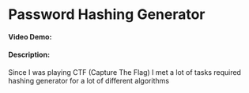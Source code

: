 # Password Hashing Generator
#### Video Demo:  <URL HERE>
#### Description:
Since I was playing CTF (Capture The Flag) I met a lot of tasks required hashing generator for a lot of different algorithms

